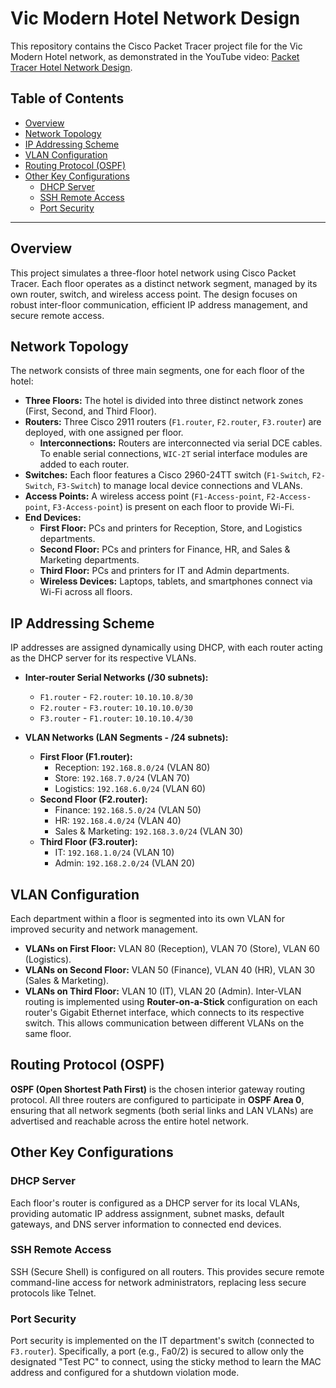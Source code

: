 # Vic Modern Hotel Network Design

This repository contains the Cisco Packet Tracer project file for the Vic Modern Hotel network, as demonstrated in the YouTube video: [Packet Tracer Hotel Network Design](https://youtu.be/z4uTWsXbZaM).

## Table of Contents
- [Overview](#overview)
- [Network Topology](#network-topology)
- [IP Addressing Scheme](#ip-addressing-scheme)
- [VLAN Configuration](#vlan-configuration)
- [Routing Protocol (OSPF)](#routing-protocol-ospf)
- [Other Key Configurations](#other-key-configurations)
  - [DHCP Server](#dhcp-server)
  - [SSH Remote Access](#ssh-remote-access)
  - [Port Security](#port-security)

---

## Overview

This project simulates a three-floor hotel network using Cisco Packet Tracer. Each floor operates as a distinct network segment, managed by its own router, switch, and wireless access point. The design focuses on robust inter-floor communication, efficient IP address management, and secure remote access.

## Network Topology

The network consists of three main segments, one for each floor of the hotel:

* **Three Floors:** The hotel is divided into three distinct network zones (First, Second, and Third Floor).
* **Routers:** Three Cisco 2911 routers (`F1.router`, `F2.router`, `F3.router`) are deployed, with one assigned per floor.
    * **Interconnections:** Routers are interconnected via serial DCE cables. To enable serial connections, `WIC-2T` serial interface modules are added to each router.
* **Switches:** Each floor features a Cisco 2960-24TT switch (`F1-Switch`, `F2-Switch`, `F3-Switch`) to manage local device connections and VLANs.
* **Access Points:** A wireless access point (`F1-Access-point`, `F2-Access-point`, `F3-Access-point`) is present on each floor to provide Wi-Fi.
* **End Devices:**
    * **First Floor:** PCs and printers for Reception, Store, and Logistics departments.
    * **Second Floor:** PCs and printers for Finance, HR, and Sales & Marketing departments.
    * **Third Floor:** PCs and printers for IT and Admin departments.
    * **Wireless Devices:** Laptops, tablets, and smartphones connect via Wi-Fi across all floors.

## IP Addressing Scheme

IP addresses are assigned dynamically using DHCP, with each router acting as the DHCP server for its respective VLANs.

* **Inter-router Serial Networks (/30 subnets):**
    * `F1.router` - `F2.router`: `10.10.10.8/30`
    * `F2.router` - `F3.router`: `10.10.10.0/30`
    * `F3.router` - `F1.router`: `10.10.10.4/30`

* **VLAN Networks (LAN Segments - /24 subnets):**
    * **First Floor (F1.router):**
        * Reception: `192.168.8.0/24` (VLAN 80)
        * Store: `192.168.7.0/24` (VLAN 70)
        * Logistics: `192.168.6.0/24` (VLAN 60)
    * **Second Floor (F2.router):**
        * Finance: `192.168.5.0/24` (VLAN 50)
        * HR: `192.168.4.0/24` (VLAN 40)
        * Sales & Marketing: `192.168.3.0/24` (VLAN 30)
    * **Third Floor (F3.router):**
        * IT: `192.168.1.0/24` (VLAN 10)
        * Admin: `192.168.2.0/24` (VLAN 20)

## VLAN Configuration

Each department within a floor is segmented into its own VLAN for improved security and network management.
* **VLANs on First Floor:** VLAN 80 (Reception), VLAN 70 (Store), VLAN 60 (Logistics).
* **VLANs on Second Floor:** VLAN 50 (Finance), VLAN 40 (HR), VLAN 30 (Sales & Marketing).
* **VLANs on Third Floor:** VLAN 10 (IT), VLAN 20 (Admin).
Inter-VLAN routing is implemented using **Router-on-a-Stick** configuration on each router's Gigabit Ethernet interface, which connects to its respective switch. This allows communication between different VLANs on the same floor.

## Routing Protocol (OSPF)

**OSPF (Open Shortest Path First)** is the chosen interior gateway routing protocol. All three routers are configured to participate in **OSPF Area 0**, ensuring that all network segments (both serial links and LAN VLANs) are advertised and reachable across the entire hotel network.

## Other Key Configurations

### DHCP Server
Each floor's router is configured as a DHCP server for its local VLANs, providing automatic IP address assignment, subnet masks, default gateways, and DNS server information to connected end devices.

### SSH Remote Access
SSH (Secure Shell) is configured on all routers. This provides secure remote command-line access for network administrators, replacing less secure protocols like Telnet.

### Port Security
Port security is implemented on the IT department's switch (connected to `F3.router`). Specifically, a port (e.g., Fa0/2) is secured to allow only the designated "Test PC" to connect, using the sticky method to learn the MAC address and configured for a shutdown violation mode.
